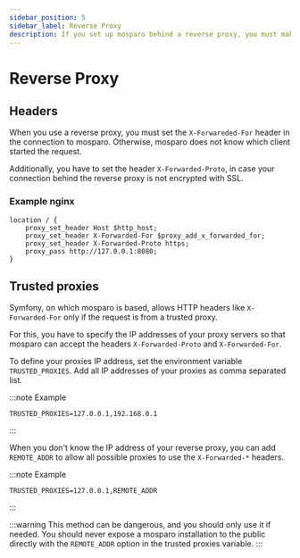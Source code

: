 ```yaml
---
sidebar_position: 5
sidebar_label: Reverse Proxy
description: If you set up mosparo behind a reverse proxy, you must make some special adjustments.
---
```


# Reverse Proxy

## Headers

When you use a reverse proxy, you must set the `X-Forwareded-For` header in the connection to mosparo. Otherwise, mosparo does not know which client started the request.

Additionally, you have to set the header `X-Forwarded-Proto`, in case your connection behind the reverse proxy is not encrypted with SSL.

### Example nginx
```
location / {
    proxy_set_header Host $http_host;
    proxy_set_header X-Forwarded-For $proxy_add_x_forwarded_for;
    proxy_set_header X-Forwarded-Proto https;
    proxy_pass http://127.0.0.1:8080;
}
```

## Trusted proxies

Symfony, on which mosparo is based, allows HTTP headers like `X-Forwarded-For` only if the request is from a trusted proxy.

For this, you have to specify the IP addresses of your proxy servers so that mosparo can accept the headers `X-Forwarded-Proto` and `X-Forwarded-For`.

To define your proxies IP address, set the environment variable `TRUSTED_PROXIES`. Add all IP addresses of your proxies as comma separated list.

:::note Example
```
TRUSTED_PROXIES=127.0.0.1,192.168.0.1
```
:::

When you don't know the IP address of your reverse proxy, you can add `REMOTE_ADDR` to allow all possible proxies to use the `X-Forwarded-*` headers.

:::note Example
```
TRUSTED_PROXIES=127.0.0.1,REMOTE_ADDR
```
:::

:::warning
This method can be dangerous, and you should only use it if needed. You should never expose a mosparo installation to the public directly with the `REMOTE_ADDR` option in the trusted proxies variable.
:::